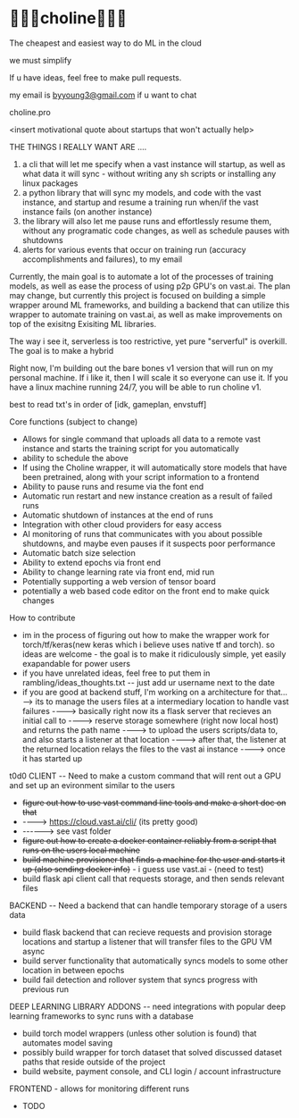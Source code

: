 # 🍳🍳🍳choline🍳🍳🍳

The cheapest and easiest way to do ML in the cloud 

we must simplify 

If u have ideas, feel free to make pull requests. 

my email is byyoung3@gmail.com if u want to chat


choline.pro

<insert motivational quote about startups that won't actually help>  

THE THINGS I REALLY WANT ARE .... 
1) a cli that will let me specify when a vast instance will startup, as well as what data it will sync - without writing any sh scripts or installing any linux packages 
2) a python library that will sync my models, and code with the vast instance, and startup and resume a training run when/if the vast instance fails (on another instance) 
3) the library will also let me pause runs and effortlessly resume them, without any programatic code changes, as well as schedule pauses with shutdowns  
4) alerts for various events that occur on training run (accuracy accomplishments and failures), to my email 


Currently, the main goal is to automate a lot of the processes of training models, as well as ease the process of using p2p GPU's on vast.ai.
The plan may change, but currently this project is focused on building a simple wrapper around ML frameworks, and building a backend that can utilize this wrapper to automate training on vast.ai, as well as make improvements on top of the exisitng Exisiting ML libraries. 


The way i see it, serverless is too restrictive, yet pure "serverful" is overkill. The goal is to make a hybrid


Right now, I'm building out the bare bones v1 version that will run on my personal machine. If i like it, then I will scale it so everyone can use it. 
If you have a linux machine running 24/7, you will be able to run choline v1. 


best to read txt's in order of [idk, gameplan, envstuff] 




Core functions (subject to change) 
- Allows for single command that uploads all data to a remote vast instance and starts the training script for you automatically
- ability to schedule the above 
- If using the Choline wrapper, it will automatically store models that have been pretrained, along with your script information to a frontend 
- Ability to pause runs and resume via the font end 
- Automatic run restart and new instance creation as a result of failed runs 
- Automatic shutdown of instances at the end of runs 
- Integration with other cloud providers for easy access 
- AI monitoring of runs that communicates with you about possible shutdowns, and maybe even pauses if it suspects poor performance 
- Automatic batch size selection 
- Ability to extend epochs via front end 
- Ability to change learning rate via front end, mid run 
- Potentially supporting a web version of tensor board
- potentially a web based code editor on the front end to make quick changes 


How to contribute

- im in the process of figuring out how to make the wrapper work for 
torch/tf/keras(new keras which i believe uses native tf and torch). so ideas are welcome - the goal is to make it ridiculously simple, yet easily exapandable for power users 
- if you have unrelated ideas, feel free to put them in rambling/ideas_thoughts.txt -- just add ur username next to the date 
- if you are good at backend stuff, I'm working on a architecture for that... 
--> its to manage the users files at a intermediary location to handle vast failures 
----> basically right now its a flask server that recieves an initial call to 
----> reserve storage somewhere (right now local host) and returns the path name 
----> to upload the users scripts/data to, and also starts a listener at that location
----> after that, the listener at the returned location relays the files to the vast ai instance 
----> once it has started up 




t0d0 
CLIENT -- Need to make a custom command that will rent out a GPU and set up an evironment similar to the users
- ~~figure out how to use vast command line tools and make a short doc on that~~
- ----> https://cloud.vast.ai/cli/ (its pretty good)
- ------> see vast folder 
- ~~figure out how to create a docker container reliably from a script that runs on the users local machine~~
- ~~build machine provisioner that finds a machine for the user and starts it up (also sending docker info)~~ - i guess use vast.ai - (need to test)
- build flask api client call that requests storage, and then sends relevant files 

BACKEND -- Need a backend that can handle temporary storage of a users data 
- build flask backend that can recieve requests and provision storage locations and startup a listener that will transfer files to the GPU VM async 
- build server functionality that automatically syncs models to some other location in between epochs
- build fail detection and rollover system that syncs progress with previous run 

DEEP LEARNING LIBRARY ADDONS -- need integrations with popular deep learning frameworks to sync runs with a database 
- build torch model wrappers (unless other solution is found) that automates model saving
- possibly build wrapper for torch dataset that solved discussed dataset paths that reside outside of the project
- build website, payment console, and CLI login / account infrastructure 

FRONTEND - allows for monitoring different runs
- TODO 
